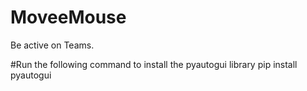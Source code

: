 # MoveeMouse
Be active on Teams.

#Run the following command to install the pyautogui library
pip install pyautogui


